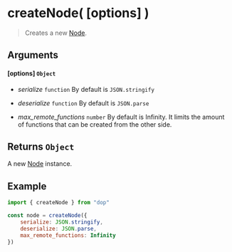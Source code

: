 # createNode( [options] )

> Creates a new [Node](/api/javascript/node).

## Arguments

#### [options] `Object`

- *serialize* `function` By default is `JSON.stringify`

- *deserialize* `function` By default is `JSON.parse`

- *max_remote_functions* `number` By default is Infinity. It limits the amount of functions that can be created from the other side.

## Returns `Object`

A new [Node](/api/javascript/node) instance.

## Example

```js
import { createNode } from "dop"

const node = createNode({ 
    serialize: JSON.stringify,
    deserialize: JSON.parse,
    max_remote_functions: Infinity
})
```

